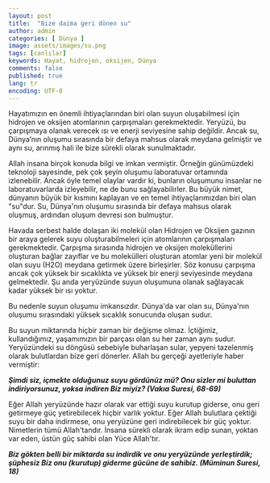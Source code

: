 ```yaml
---
layout: post
title:  "Bize daima geri dönen su"
author: admin
categories: [ Dünya ]
image: assets/images/su.png
tags: [canlılar]
keywords: Hayat, hidrojen, oksijen, Dünya
comments: false
published: true
lang: tr
encoding: UTF-8
---
```


Hayatımızın en önemli ihtiyaçlarından biri olan suyun oluşabilmesi için hidrojen ve oksijen atomlarının çarpışmaları gerekmektedir. Yeryüzü, bu çarpışmaya olanak verecek ısı ve enerji seviyesine sahip değildir. Ancak su, Dünya’nın oluşumu sırasında bir defaya mahsus olarak meydana gelmiştir ve aynı su, arınmış hali ile bize sürekli olarak sunulmaktadır.

Allah insana birçok konuda bilgi ve imkan vermiştir. Örneğin günümüzdeki teknoloji sayesinde, pek çok şeyin oluşumu laboratuvar ortamında izlenebilir. Ancak öyle temel olaylar vardır ki, bunların oluşumunu insanlar ne laboratuvarlarda izleyebilir, ne de bunu sağlayabilirler. Bu büyük nimet, dünyanın büyük bir kısmını kaplayan ve en temel ihtiyaçlarımızdan biri olan "su"dur. Su, Dünya'nın oluşumu sırasında bir defaya mahsus olarak oluşmuş, ardından oluşum devresi son bulmuştur.

Havada serbest halde dolaşan iki molekül olan Hidrojen ve Oksijen gazının bir araya gelerek suyu oluşturabilmeleri için atomlarının çarpışmaları gerekmektedir. Çarpışma sırasında hidrojen ve oksijen moleküllerini oluşturan bağlar zayıflar ve bu molekülleri oluşturan atomlar yeni bir molekül olan suyu (H2O) meydana getirmek üzere birleşirler. Söz konusu çarpışma ancak çok yüksek bir sıcaklıkta ve yüksek bir enerji seviyesinde meydana gelmektedir. Şu anda yeryüzünde suyun oluşumuna olanak sağlayacak kadar yüksek bir ısı yoktur.

Bu nedenle suyun oluşumu imkansızdır. Dünya'da var olan su, Dünya'nın oluşumu sırasındaki yüksek sıcaklık sonucunda oluşan sudur.

Bu suyun miktarında hiçbir zaman bir değişme olmaz. İçtiğimiz, kullandığımız, yaşamımızın bir parçası olan su her zaman aynı sudur. Yeryüzündeki su döngüsü sebebiyle buharlaşan sular, yepyeni tazelenmiş olarak bulutlardan bize geri dönerler. Allah bu gerçeği ayetleriyle haber vermiştir:

***Şimdi siz, içmekte olduğunuz suyu gördünüz mü? Onu sizler mi buluttan indiriyorsunuz, yoksa indiren Biz miyiz? (Vakıa Suresi, 68-69)***

Eğer Allah yeryüzünde hazır olarak var ettiği suyu kurutup giderse, onu geri getirmeye güç yetirebilecek hiçbir varlık yoktur. Eğer Allah bulutlara çektiği suyu bir daha indirmese, onu yeryüzüne geri indirebilecek bir güç yoktur. Nimetlerin tümü Allah'tandır. İnsana sürekli olarak ikram edip sunan, yoktan var eden, üstün güç sahibi olan Yüce Allah'tır.

***Biz gökten belli bir miktarda su indirdik ve onu yeryüzünde yerleştirdik; şüphesiz Biz onu (kurutup) giderme gücüne de sahibiz. (Müminun Suresi, 18)***
<!--
<div>
<a class="twitter-share-button" 
href="https://twitter.com/intent/tweet?text=Biz gökten belli bir miktarda su indirdik ve onu yeryüzünde yerleştirdik; şüphesiz Biz onu (kurutup) giderme gücüne de sahibiz. (Müminun Suresi, 18)">
</a>

<script>!function(d,s,id){var js,fjs=d.getElementsByTagName(s)[0];if(!d.getElementById(id)){js=d.createElement(s);js.id=id;js.src="https://platform.twitter.com/widgets.js";fjs.parentNode.insertBefore(js,fjs);}}(document,"script","twitter-wjs");</script> </div>
 
<div>
<a href="https://twitter.com/zekidem20379657" class="twitter-follow-button" data-show-count="false"></a>
<script async src="https://platform.twitter.com/widgets.js" charset="utf-8"></script>
</div-->
